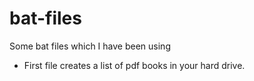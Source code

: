 # bat-files
Some bat files which I have been using

* First file creates a list of pdf books in your hard drive.

